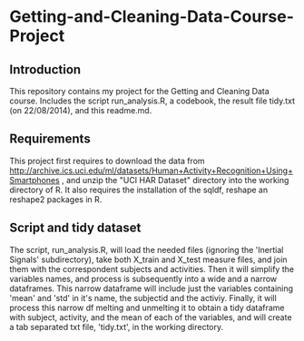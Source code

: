 Getting-and-Cleaning-Data-Course-Project
========================================

## Introduction
This repository contains my project for the Getting and Cleaning Data course. Includes the script run_analysis.R, a codebook, the result file tidy.txt (on 22/08/2014), and this readme.md.

## Requirements
This project first requires to download the data from http://archive.ics.uci.edu/ml/datasets/Human+Activity+Recognition+Using+Smartphones , and unzip the "UCI HAR Dataset" directory into the working directory of R.
It also requires the installation of the sqldf, reshape an reshape2 packages in R.

## Script and tidy dataset
The script, run_analysis.R, will load the needed files (ignoring the 'Inertial Signals' subdirectory), take both X_train and X_test measure files, and join them with the correspondent subjects and activities. 
Then it will simplify the variables names, and process is subsequently into a wide and a narrow dataframes. This narrow dataframe will include just the variables containing 'mean' and 'std' in it's name, the subjectid and the activiy. 
Finally, it will process this narrow df melting and unmelting it to obtain a tidy dataframe with subject, activity, and the mean of each of the variables, and will create a tab separated txt file, 'tidy.txt', in the working directory.

